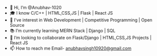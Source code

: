 - 👋 Hi, I’m @Anubhav-1020
- :mortar_board: I know C/C++ | HTML,CSS,JS | Flask | React JS
- 👀 I've interest in Web Development | Competitive Programming | Open Source 
- :books: I’m currently learning MERN Stack | Django | SQL
- 💞️ I’m looking to collaborate on Flask/Django | HTML,CSS,JS Projects | React JS 
- 📫 How to reach me Email- anubhavsingh10920@gmail.com

<!---
Anubhav-1020/Anubhav-1020 is a ✨ special ✨ repository because its `README.md` (this file) appears on your GitHub profile.
You can click the Preview link to take a look at your changes.
--->
